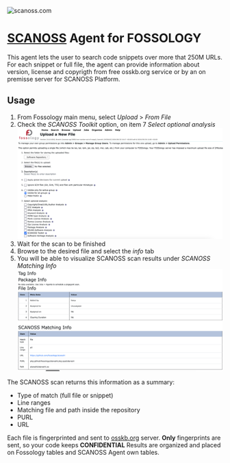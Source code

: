 
<!-- SPDX-FileCopyrightText: © SCANOSS.COM

     SPDX-License-Identifier: GPL-2.0-only
-->
![scanoss.com](https://www.openchainproject.org/wp-content/uploads/sites/15/2021/10/scanoss.png)
# [SCANOSS](www.scanoss.com) Agent for FOSSOLOGY
This agent lets the user to search code snippets over more that 250M URLs.
For each snippet or full file, the agent can provide information about version, license and copyrigth from free osskb.org service or by an on premisse server for SCANOSS Platform.

## Usage
1. From Fossology main menu, select *Upload* > *From File*
2. Check the *SCANOSS Toolkit* option, on item 7 *Select optional analysis*
![Screenshot](pics/screenshot1.png)
3. Wait for the scan to be finished
4. Browse to the desired file and select the *info* tab
5. You will be able to visualize SCANOSS scan results under *SCANOSS Matching Info*
![Screenshot](pics/screenshot2.png)

The SCANOSS scan returns this information as a summary:
- Type of match (full file or snippet)
- Line ranges
- Matching file and path inside the repository
- PURL
- URL

Each file is fingerprinted and sent to [osskb.org](osskb.org) server. **Only** fingerprints are sent, so your code keeps **CONFIDENTIAL**
Results are organized and placed on Fossology tables and SCANOSS Agent own tables.


